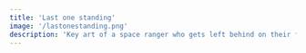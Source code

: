 ```yaml
---
title: 'Last one standing'
image: '/lastonestanding.png'
description: 'Key art of a space ranger who gets left behind on their final expedition'
---
```

